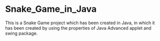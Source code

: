 # Snake_Game_in_Java
This is a Snake Game project which has been created in Java, in which it has been created by using the properties of Java Advanced applet and swing package.
